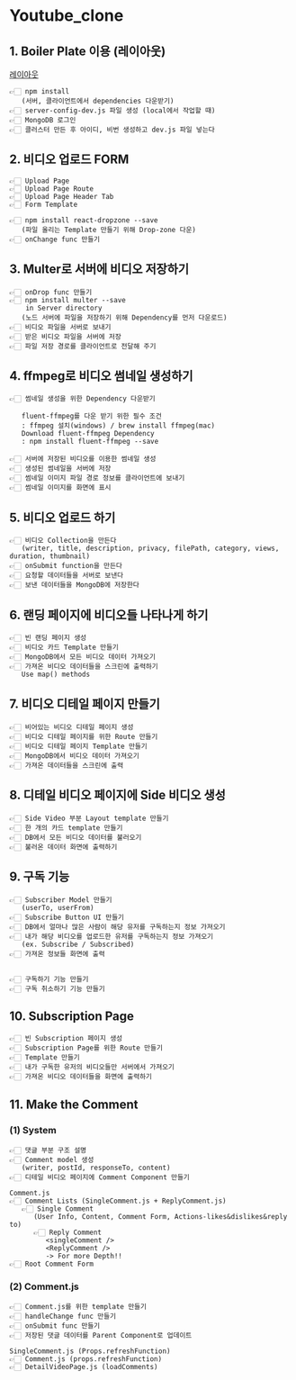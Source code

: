 # Youtube_clone

## 1. Boiler Plate 이용 (레이아웃)

[레이아웃](https://github.com/jaewonhimnae/boilerplate-mern-stack)

```
👉🏻 npm install 
   (서버, 클라이언트에서 dependencies 다운받기)
👉🏻 server-config-dev.js 파일 생성 (local에서 작업할 때)
👉🏻 MongoDB 로그인
👉🏻 클러스터 만든 후 아이디, 비번 생성하고 dev.js 파일 넣는다
```

## 2. 비디오 업로드 FORM

```
👉🏻 Upload Page
👉🏻 Upload Page Route
👉🏻 Upload Page Header Tab
👉🏻 Form Template

👉🏻 npm install react-dropzone --save
   (파일 올리는 Template 만들기 위해 Drop-zone 다운)
👉🏻 onChange func 만들기
```

## 3. Multer로 서버에 비디오 저장하기

```
👉🏻 onDrop func 만들기
👉🏻 npm install multer --save 
    in Server directory
   (노드 서버에 파일을 저장하기 위해 Dependency를 먼저 다운로드)
👉🏻 비디오 파일을 서버로 보내기
👉🏻 받은 비디오 파일을 서버에 저장
👉🏻 파일 저장 경로를 클라이언트로 전달해 주기
```

## 4. ffmpeg로 비디오 썸네일 생성하기

```
👉🏻 썸네일 생성을 위한 Dependency 다운받기
    
   fluent-ffmpeg를 다운 받기 위한 필수 조건
   : ffmpeg 설치(windows) / brew install ffmpeg(mac)
   Download fluent-ffmpeg Dependency
   : npm install fluent-ffmpeg --save

👉🏻 서버에 저장된 비디오를 이용한 썸네일 생성
👉🏻 생성된 썸네일을 서버에 저장
👉🏻 썸네일 이미지 파일 경로 정보를 클라이언트에 보내기
👉🏻 썸네일 이미지를 화면에 표시
```

## 5. 비디오 업로드 하기

```
👉🏻 비디오 Collection을 만든다
   (writer, title, description, privacy, filePath, category, views, duration, thumbnail)
👉🏻 onSubmit function을 만든다
👉🏻 요청할 데이터들을 서버로 보낸다
👉🏻 보낸 데이터들을 MongoDB에 저장한다
```

## 6. 랜딩 페이지에 비디오들 나타나게 하기

```
👉🏻 빈 랜딩 페이지 생성
👉🏻 비디오 카드 Template 만들기
👉🏻 MongoDB에서 모든 비디오 데이터 가져오기
👉🏻 가져온 비디오 데이터들을 스크린에 출력하기
   Use map() methods
```

## 7. 비디오 디테일 페이지 만들기

```
👉🏻 비어있는 비디오 디테일 페이지 생성
👉🏻 비디오 디테일 페이지를 위한 Route 만들기
👉🏻 비디오 디테일 페이지 Template 만들기
👉🏻 MongoDB에서 비디오 데이터 가져오기
👉🏻 가져온 데이터들을 스크린에 출력
```

## 8. 디테일 비디오 페이지에 Side 비디오 생성

```
👉🏻 Side Video 부분 Layout template 만들기
👉🏻 한 개의 카드 template 만들기
👉🏻 DB에서 모든 비디오 데이터를 불러오기
👉🏻 불러온 데이터 화면에 출력하기
```

## 9. 구독 기능

```
👉🏻 Subscriber Model 만들기
   (userTo, userFrom)
👉🏻 Subscribe Button UI 만들기
👉🏻 DB에서 얼마나 많은 사람이 해당 유저를 구독하는지 정보 가져오기
👉🏻 내가 해당 비디오를 업로드한 유저를 구독하는지 정보 가져오기
   (ex. Subscribe / Subscribed) 
👉🏻 가져온 정보들 화면에 출력


👉🏻 구독하기 기능 만들기
👉🏻 구독 취소하기 기능 만들기
```

## 10. Subscription Page

```
👉🏻 빈 Subscription 페이지 생성
👉🏻 Subscription Page를 위한 Route 만들기
👉🏻 Template 만들기
👉🏻 내가 구독한 유저의 비디오들만 서버에서 가져오기
👉🏻 가져온 비디오 데이터들을 화면에 출력하기
```

## 11. Make the Comment

### (1) System

```
👉🏻 댓글 부분 구조 설명
👉🏻 Comment model 생성
   (writer, postId, responseTo, content)
👉🏻 디테일 비디오 페이지에 Comment Component 만들기
```
```
Comment.js
👉🏻 Comment Lists (SingleComment.js + ReplyComment.js)
   👉🏻 Single Comment 
      (User Info, Content, Comment Form, Actions-likes&dislikes&reply to)
      👉🏻 Reply Comment
         <singleComment />
         <ReplyComment />
         -> For more Depth!!
👉🏻 Root Comment Form
```

### (2) Comment.js

```
👉🏻 Comment.js를 위한 template 만들기
👉🏻 handleChange func 만들기
👉🏻 onSubmit func 만들기
👉🏻 저장된 댓글 데이터를 Parent Component로 업데이트
```
```
SingleComment.js (Props.refreshFunction)
👉🏻 Comment.js (props.refreshFunction)
👉🏻 DetailVideoPage.js (loadComments)
``` 